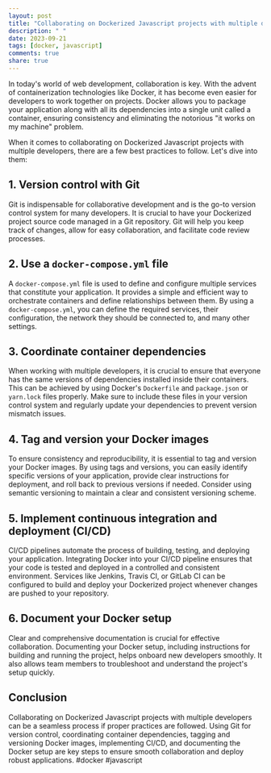 ```yaml
---
layout: post
title: "Collaborating on Dockerized Javascript projects with multiple developers"
description: " "
date: 2023-09-21
tags: [docker, javascript]
comments: true
share: true
---
```


In today's world of web development, collaboration is key. With the advent of containerization technologies like Docker, it has become even easier for developers to work together on projects. Docker allows you to package your application along with all its dependencies into a single unit called a container, ensuring consistency and eliminating the notorious "it works on my machine" problem.

When it comes to collaborating on Dockerized Javascript projects with multiple developers, there are a few best practices to follow. Let's dive into them:

## 1. Version control with Git
Git is indispensable for collaborative development and is the go-to version control system for many developers. It is crucial to have your Dockerized project source code managed in a Git repository. Git will help you keep track of changes, allow for easy collaboration, and facilitate code review processes.

## 2. Use a `docker-compose.yml` file
A `docker-compose.yml` file is used to define and configure multiple services that constitute your application. It provides a simple and efficient way to orchestrate containers and define relationships between them. By using a `docker-compose.yml`, you can define the required services, their configuration, the network they should be connected to, and many other settings.

## 3. Coordinate container dependencies
When working with multiple developers, it is crucial to ensure that everyone has the same versions of dependencies installed inside their containers. This can be achieved by using Docker's `Dockerfile` and `package.json` or `yarn.lock` files properly. Make sure to include these files in your version control system and regularly update your dependencies to prevent version mismatch issues.

## 4. Tag and version your Docker images
To ensure consistency and reproducibility, it is essential to tag and version your Docker images. By using tags and versions, you can easily identify specific versions of your application, provide clear instructions for deployment, and roll back to previous versions if needed. Consider using semantic versioning to maintain a clear and consistent versioning scheme.

## 5. Implement continuous integration and deployment (CI/CD)
CI/CD pipelines automate the process of building, testing, and deploying your application. Integrating Docker into your CI/CD pipeline ensures that your code is tested and deployed in a controlled and consistent environment. Services like Jenkins, Travis CI, or GitLab CI can be configured to build and deploy your Dockerized project whenever changes are pushed to your repository.

## 6. Document your Docker setup
Clear and comprehensive documentation is crucial for effective collaboration. Documenting your Docker setup, including instructions for building and running the project, helps onboard new developers smoothly. It also allows team members to troubleshoot and understand the project's setup quickly.

## Conclusion

Collaborating on Dockerized Javascript projects with multiple developers can be a seamless process if proper practices are followed. Using Git for version control, coordinating container dependencies, tagging and versioning Docker images, implementing CI/CD, and documenting the Docker setup are key steps to ensure smooth collaboration and deploy robust applications. #docker #javascript